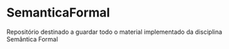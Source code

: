 # SemanticaFormal
Repositório destinado a guardar todo o material implementado da disciplina Semântica Formal
